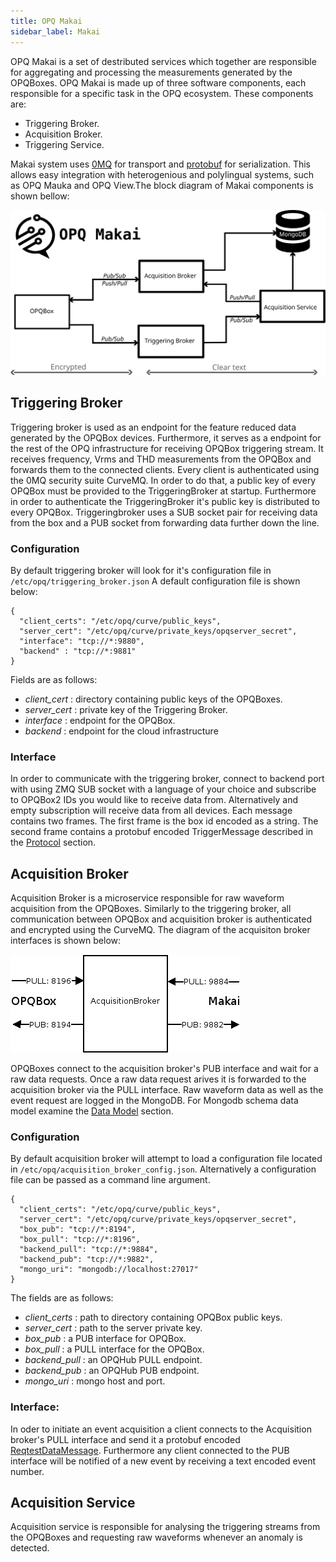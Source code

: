 ```yaml
---
title: OPQ Makai
sidebar_label: Makai
---
```


OPQ Makai is a set of destributed services which together are responsible for aggregating and processing the measurements generated by the OPQBoxes. OPQ Makai is made up of three software components, each responsible for a specific task in the OPQ ecosystem. These components are:

* Triggering Broker.
* Acquisition Broker.
* Triggering Service.

Makai system uses [0MQ](http://zeromq.org/) for transport and [protobuf](https://developers.google.com/protocol-buffers/) for serialization. This allows easy integration with heterogenious and polylingual systems, such as OPQ Mauka and OPQ View.The block diagram of Makai components is shown bellow:

<img src="/docs/assets/makai/makai_main.svg">

## Triggering Broker

Triggering broker is used as an endpoint for the feature reduced data generated by the OPQBox devices. Furthermore, it serves as a endpoint for the rest of the OPQ infrastructure for receiving OPQBox triggering stream. It receives frequency, Vrms and THD measurements from the OPQBox and forwards them to the connected clients. Every client is authenticated using the 0MQ security suite CurveMQ. In order to do that, a public key of every OPQBox must be provided to the TriggeringBroker at startup. Furthermore in order to authenticate the TriggeringBroker it's public key is distributed to every OPQBox. Triggeringbroker uses a SUB socket pair for receiving data from the box and a PUB socket from forwarding data further down the line. 

### Configuration
By default triggering broker will look for it's configuration file in `/etc/opq/triggering_broker.json` A default configuration file is shown below:

```
{
  "client_certs": "/etc/opq/curve/public_keys",
  "server_cert": "/etc/opq/curve/private_keys/opqserver_secret",
  "interface": "tcp://*:9880",
  "backend" : "tcp://*:9881"
}
```

Fields are as follows:
* *client_cert* : directory containing public keys of the OPQBoxes.
* *server_cert* : private key of the Triggering Broker.
* *interface* : endpoint for the OPQBox.
* *backend* : endpoint for the cloud infrastructure

### Interface

In order to communicate with the triggering broker, connect to backend port with using ZMQ SUB socket with a language of your choice and subscribe to OPQBox2 IDs you would like to receive data from. Alternatively and empty subscription will receive data from all devices. Each message contains two frames. The first frame is the box id encoded as a string. The second frame contains a protobuf encoded TriggerMessage described in the [Protocol](/docs/protocol.html) section.

## Acquisition Broker

Acquisition Broker is a microservice responsible for raw waveform acquisition from the OPQBoxes. Similarly to the triggering broker, all communication between OPQBox and acquisition broker is authenticated and encrypted using the CurveMQ. The diagram of the acquisiton broker interfaces is shown below:

<img src="/docs/assets/makai/acq_brk.png">

OPQBoxes connect to the acquisition broker's PUB interface and wait for a raw data requests. Once a raw data request arives it is forwarded to the acquisition broker via the PULL interface. Raw waveform data as well as the event request are logged in the MongoDB. For Mongodb schema data model examine the [Data Model](/docs/datamodel.html) section.

### Configuration
By default acquisition broker will attempt to load a configuration file located in `/etc/opq/acquisition_broker_config.json`. Alternatively a configuration file can be passed as a command line argument.

```
{
  "client_certs": "/etc/opq/curve/public_keys",
  "server_cert": "/etc/opq/curve/private_keys/opqserver_secret",
  "box_pub": "tcp://*:8194",
  "box_pull": "tcp://*:8196",
  "backend_pull": "tcp://*:9884",
  "backend_pub": "tcp://*:9882",
  "mongo_uri": "mongodb://localhost:27017"
}
```

The fields are as follows:
* *client_certs* : path to directory containing OPQBox public keys.
* *server_cert* : path to the server private key.
* *box_pub* : a PUB interface for OPQBox.
* *box_pull* : a PULL interface for the OPQBox.
* *backend_pull* : an OPQHub PULL endpoint.
* *backend_pub* : an OPQHub PUB endpoint.
* *mongo_uri* : mongo host and port.

### Interface:

In oder to initiate an event acquisition a client connects to the Acquisition broker's PULL interface and send it a protobuf encoded [ReqtestDataMessage](/docs/protocol.html). Furthermore any client connected to the PUB interface will be notified of a new event by receiving a text encoded event number.

## Acquisition Service

Acquisition service is responsible for analysing the triggering streams from the OPQBoxes and requesting raw waveforms whenever an anomaly is detected. 

